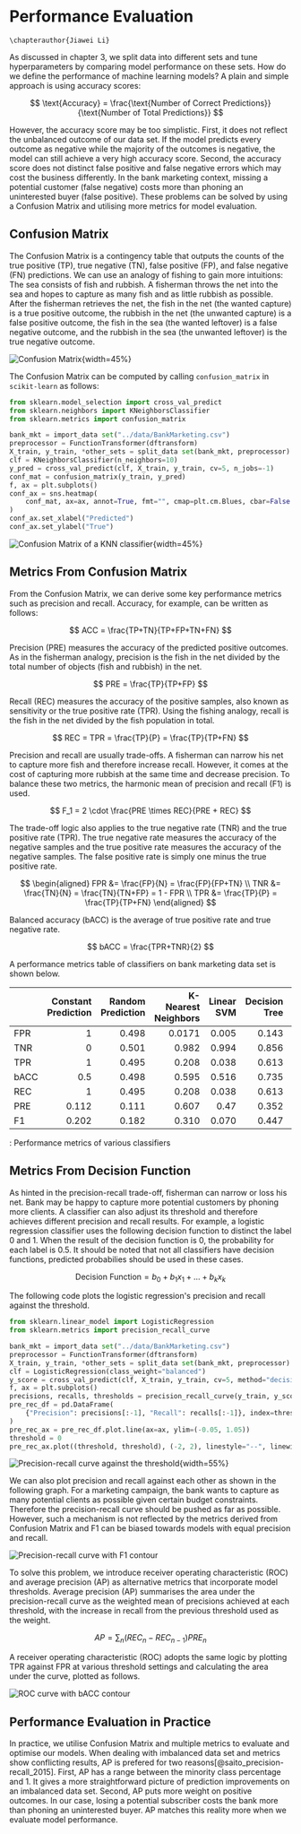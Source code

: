 # Performance Evaluation
```{=latex}
\chapterauthor{Jiawei Li}
```

As discussed in chapter 3, we split data into different sets and tune hyperparameters by comparing model performance on these sets. How do we define the performance of machine learning models? A plain and simple approach is using accuracy scores:

$$
\text{Accuracy} = \frac{\text{Number of Correct Predictions}}{\text{Number of Total Predictions}}
$$

However, the accuracy score may be too simplistic. First, it does not reflect the unbalanced outcome of our data set. If the model predicts every outcome as negative while the majority of the outcomes is negative, the model can still achieve a very high accuracy score. Second, the accuracy score does not distinct false positive and false negative errors which may cost the business differently. In the bank marketing context, missing a potential customer (false negative) costs more than phoning an uninterested buyer (false positive). These problems can be solved by using a Confusion Matrix and utilising more metrics for model evaluation. 

## Confusion Matrix
The Confusion Matrix is a contingency table that outputs the counts of the true positive (TP), true negative (TN), false positive (FP), and false negative (FN) predictions. We can use an analogy of fishing to gain more intuitions: The sea consists of fish and rubbish. A fisherman throws the net into the sea and hopes to capture as many fish and as little rubbish as possible. After the fisherman retrieves the net, the fish in the net (the wanted capture) is a true positive outcome, the rubbish in the net (the unwanted capture) is a false positive outcome, the fish in the sea (the wanted leftover) is a false negative outcome, and the rubbish in the sea (the unwanted leftover) is the true negative outcome.

![Confusion Matrix](../figures/5_1_Conf_Mat.png){width=45%}

The Confusion Matrix can be computed by calling `confusion_matrix` in `scikit-learn` as follows:

```python
from sklearn.model_selection import cross_val_predict
from sklearn.neighbors import KNeighborsClassifier
from sklearn.metrics import confusion_matrix

bank_mkt = import_data set("../data/BankMarketing.csv")
preprocessor = FunctionTransformer(dftransform)
X_train, y_train, *other_sets = split_data set(bank_mkt, preprocessor)
clf = KNeighborsClassifier(n_neighbors=10)
y_pred = cross_val_predict(clf, X_train, y_train, cv=5, n_jobs=-1)
conf_mat = confusion_matrix(y_train, y_pred)
f, ax = plt.subplots()
conf_ax = sns.heatmap(
    conf_mat, ax=ax, annot=True, fmt="", cmap=plt.cm.Blues, cbar=False
)
conf_ax.set_xlabel("Predicted")
conf_ax.set_ylabel("True")
```

![Confusion Matrix of a KNN classifier](../figures/5_2_Conf_Mat_KNN.png){width=45%}

## Metrics From Confusion Matrix

From the Confusion Matrix, we can derive some key performance metrics such as precision and recall. Accuracy, for example, can be written as follows:

$$
ACC = \frac{TP+TN}{TP+FP+TN+FN} 
$$

Precision (PRE) measures the accuracy of the predicted positive outcomes. As in the fisherman analogy, precision is the fish in the net divided by the total number of objects (fish and rubbish) in the net.

$$
PRE = \frac{TP}{TP+FP}
$$

Recall (REC) measures the accuracy of the positive samples, also known as sensitivity or the true positive rate (TPR). Using the fishing analogy, recall is the fish in the net divided by the fish population in total.

$$
REC = TPR = \frac{TP}{P} = \frac{TP}{TP+FN}
$$

Precision and recall are usually trade-offs. A fisherman can narrow his net to capture more fish and therefore increase recall. However, it comes at the cost of capturing more rubbish at the same time and decrease precision. To balance these two metrics, the harmonic mean of precision and recall (F1) is used.

$$
F_1 = 2 \cdot \frac{PRE \times REC}{PRE + REC}
$$

The trade-off logic also applies to the true negative rate (TNR) and the true positive rate (TPR). The true negative rate measures the accuracy of the negative samples and the true positive rate measures the accuracy of the negative samples. The false positive rate is simply one minus the true positive rate.

$$
\begin{aligned}
FPR &= \frac{FP}{N} = \frac{FP}{FP+TN} \\
TNR &= \frac{TN}{N} = \frac{TN}{TN+FP} = 1 - FPR \\
TPR &= \frac{TP}{P} = \frac{TP}{TP+FN} 
\end{aligned}
$$

Balanced accuracy (bACC) is the average of true positive rate and true negative rate.

$$
bACC = \frac{TPR+TNR}{2}
$$

A performance metrics table of classifiers on bank marketing data set is shown below.

|      | Constant Prediction | Random Prediction | K-Nearest Neighbors | Linear SVM | Decision Tree | Logistic Regression |
| :--- | ------------------: | ----------------: | ------------------: | ---------: | ------------: | ------------------: |
| FPR  |                   1 |             0.498 |              0.0171 |      0.005 |         0.143 |               0.258 |
| TNR  |                   0 |             0.501 |               0.982 |      0.994 |         0.856 |               0.741 |
| TPR  |                   1 |             0.495 |               0.208 |      0.038 |         0.613 |               0.698 |
| bACC |                 0.5 |             0.498 |               0.595 |      0.516 |         0.735 |               0.719 |
| REC  |                   1 |             0.495 |               0.208 |      0.038 |         0.613 |               0.698 |
| PRE  |               0.112 |             0.111 |               0.607 |       0.47 |         0.352 |               0.255 |
| F1   |               0.202 |             0.182 |               0.310 |      0.070 |         0.447 |               0.373 |
: Performance metrics of various classifiers

## Metrics From Decision Function

As hinted in the precision-recall trade-off, fisherman can narrow or loss his net. Bank may be happy to capture more potential customers by phoning more clients. A classifier can also adjust its threshold and therefore achieves different precision and recall results. For example, a logistic regression classifier uses the following decision function to distinct the label 0 and 1. When the result of the decision function is 0, the probability for each label is 0.5. It should be noted that not all classifiers have decision functions, predicted probabilies should be used in these cases. 

$$
\text{Decision Function} = b_0 + b_1 x_1 + ... +b_k x_k
$$

The following code plots the logistic regression's precision and recall against the threshold.

```python
from sklearn.linear_model import LogisticRegression
from sklearn.metrics import precision_recall_curve

bank_mkt = import_data set("../data/BankMarketing.csv")
preprocessor = FunctionTransformer(dftransform)
X_train, y_train, *other_sets = split_data set(bank_mkt, preprocessor)
clf = LogisticRegression(class_weight="balanced")
y_score = cross_val_predict(clf, X_train, y_train, cv=5, method="decision_function")
f, ax = plt.subplots()
precisions, recalls, thresholds = precision_recall_curve(y_train, y_score)
pre_rec_df = pd.DataFrame(
    {"Precision": precisions[:-1], "Recall": recalls[:-1]}, index=thresholds
)
pre_rec_ax = pre_rec_df.plot.line(ax=ax, ylim=(-0.05, 1.05))
threshold = 0
pre_rec_ax.plot((threshold, threshold), (-2, 2), linestyle="--", linewidth=1)
```

![Precision-recall curve against the threshold](../figures/5_3_Pre_Rec_Logi.png){width=55%}

We can also plot precision and recall against each other as shown in the following graph. For a marketing campaign, the bank wants to capture as many potential clients as possible given certain budget constraints. Therefore the precision-recall curve should be pushed as far as possible. However, such a mechanism is not reflected by the metrics derived from Confusion Matrix and F1 can be biased towards models with equal precision and recall.

![Precision-recall curve with F1 contour](../figures/5_4_Pre_Rec_F1.svg)

To solve this problem, we introduce receiver operating characteristic (ROC) and average precision (AP) as alternative metrics that incorporate model thresholds. Average precision (AP) summarises the area under the precision-recall curve as the weighted mean of precisions achieved at each threshold, with the increase in recall from the previous threshold used as the weight.

$$
AP = \sum_{n} (REC_n - REC_{n-1})PRE_n
$$

A receiver operating characteristic (ROC) adopts the same logic by plotting TPR against FPR at various threshold settings and calculating the area under the curve, plotted as follows. 

![ROC curve with bACC contour](../figures/5_5_ROC_bACC.svg)

## Performance Evaluation in Practice

In practice, we utilise Confusion Matrix and multiple metrics to evaluate and optimise our models. When dealing with imbalanced data set and metrics show conflicting results, AP is prefered for two reasons[@saito_precision-recall_2015]. First, AP has a range between the minority class percentage and 1. It gives a more straightforward picture of prediction improvements on an imbalanced data set. Second, AP puts more weight on positive outcomes. In our case, losing a potential subscriber costs the bank more than phoning an uninterested buyer. AP matches this reality more when we evaluate model performance.
